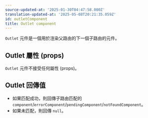 ```yaml
---
source-updated-at: '2025-01-30T04:47:58.000Z'
translation-updated-at: '2025-05-08T20:21:35.059Z'
id: outletComponent
title: Outlet component
---
```


`Outlet` 元件是一個用於渲染父路由的下一個子路由的元件。

## Outlet 屬性 (props)

`Outlet` 元件不接受任何屬性 (props)。

## Outlet 回傳值

- 如果匹配成功，則回傳子路由匹配的 `component`/`errorComponent`/`pendingComponent`/`notFoundComponent`。
- 如果未匹配，則回傳 `null`。
